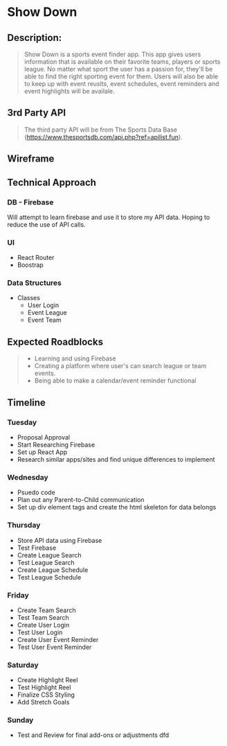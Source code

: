 # Show Down

## Description:
> Show Down is a sports event finder app. This app gives users information that is available on their favorite teams, players or sports league. No matter what sport the user has a passion for, they'll be able to find the right sporting event for them. Users will also be able to keep up with event reuslts, event schedules, event reminders and event highlights will be availale. 

## 3rd Party API
> The third party API will be from The Sports Data Base (https://www.thesportsdb.com/api.php?ref=apilist.fun). 

## Wireframe


## Technical Approach
###  DB - Firebase
Will attempt to learn firebase and use it to store my API data. Hoping to reduce the use of API calls.
### UI
* React Router
* Boostrap
### Data Structures
* Classes
    * User Login
    * Event League 
    * Event Team
    


## Expected Roadblocks
> * Learning and using Firebase
> * Creating a platform where user's can search league or team events. 
> * Being able to make a calendar/event reminder functional

## Timeline 
### Tuesday
* Proposal Approval
* Start Researching Firebase
* Set up React App
* Research similar apps/sites and find unique differences to implement

### Wednesday 
* Psuedo code 
* Plan out any Parent-to-Child communication
* Set up div element tags and create the html skeleton for data belongs

### Thursday
* Store API data using Firebase
* Test Firebase 
* Create League Search
* Test League Search
* Create League Schedule
* Test League Schedule

### Friday
* Create Team Search
* Test Team Search
* Create User Login
* Test User Login
* Create User Event Reminder
* Test User Event Reminder

### Saturday
* Create Highlight Reel
* Test Highlight Reel
* Finalize CSS Styling
* Add Stretch Goals

### Sunday 
* Test and Review for final add-ons or adjustments
dfd